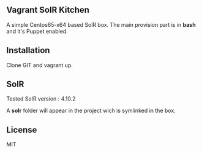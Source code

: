## Vagrant SolR Kitchen

A simple Centos65-x64 based SolR box. The main provision part is in **bash** and it's Puppet enabled.

## Installation

Clone GIT and vagrant up.

## SolR

Tested SolR version : 4.10.2

A **solr** folder will appear in the project wich is symlinked in the box.

## License

MIT
